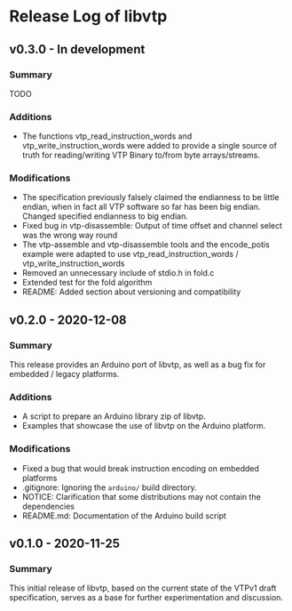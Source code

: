 # Release Log of libvtp


## v0.3.0 - In development
### Summary
TODO

### Additions
- The functions vtp_read_instruction_words and vtp_write_instruction_words were
  added to provide a single source of truth for reading/writing VTP Binary
  to/from byte arrays/streams.

### Modifications
- The specification previously falsely claimed the endianness to be little
  endian, when in fact all VTP software so far has been big endian.
  Changed specified endianness to big endian.
- Fixed bug in vtp-disassemble: Output of time offset and channel select was
  the wrong way round
- The vtp-assemble and vtp-disassemble tools and the encode_potis example were
  adapted to use vtp_read_instruction_words / vtp_write_instruction_words
- Removed an unnecessary include of stdio.h in fold.c
- Extended test for the fold algorithm
- README: Added section about versioning and compatibility

## v0.2.0 - 2020-12-08
### Summary
This release provides an Arduino port of libvtp, as well as a bug fix for
embedded / legacy platforms.

### Additions
- A script to prepare an Arduino library zip of libvtp.
- Examples that showcase the use of libvtp on the Arduino platform.

### Modifications
- Fixed a bug that would break instruction encoding on embedded platforms
- .gitignore: Ignoring the `arduino/` build directory.
- NOTICE: Clarification that some distributions may not contain the dependencies
- README.md: Documentation of the Arduino build script

## v0.1.0 - 2020-11-25
### Summary
This initial release of libvtp, based on the current state of the VTPv1 draft 
specification, serves as a base for further experimentation and discussion.